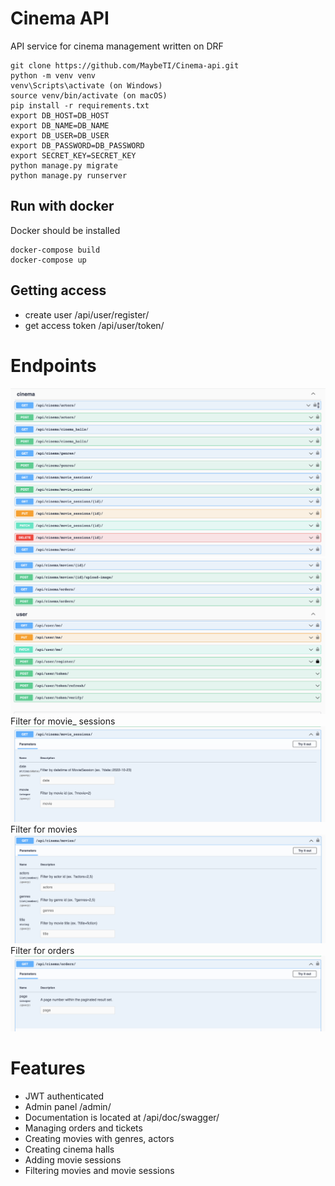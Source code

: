 # Cinema API

API service for cinema management written on DRF


```shell
git clone https://github.com/MaybeTI/Cinema-api.git
python -m venv venv
venv\Scripts\activate (on Windows)
source venv/bin/activate (on macOS)
pip install -r requirements.txt
export DB_HOST=DB_HOST
export DB_NAME=DB_NAME
export DB_USER=DB_USER
export DB_PASSWORD=DB_PASSWORD
export SECRET_KEY=SECRET_KEY
python manage.py migrate
python manage.py runserver
```

## Run with docker

Docker should be installed

```shell
docker-compose build
docker-compose up
```

## Getting access

- create user /api/user/register/
- get access token /api/user/token/

# Endpoints

![img.png](img.png)
![img_1.png](img_1.png)
Filter for movie_ sessions
![img_2.png](img_2.png)
Filter for movies
![img_3.png](img_3.png)
Filter for orders
![img_4.png](img_4.png)

# Features

- JWT authenticated
- Admin panel /admin/
- Documentation is located at /api/doc/swagger/
- Managing orders and tickets
- Creating movies with genres, actors
- Creating cinema halls
- Adding movie sessions
- Filtering movies and movie sessions
